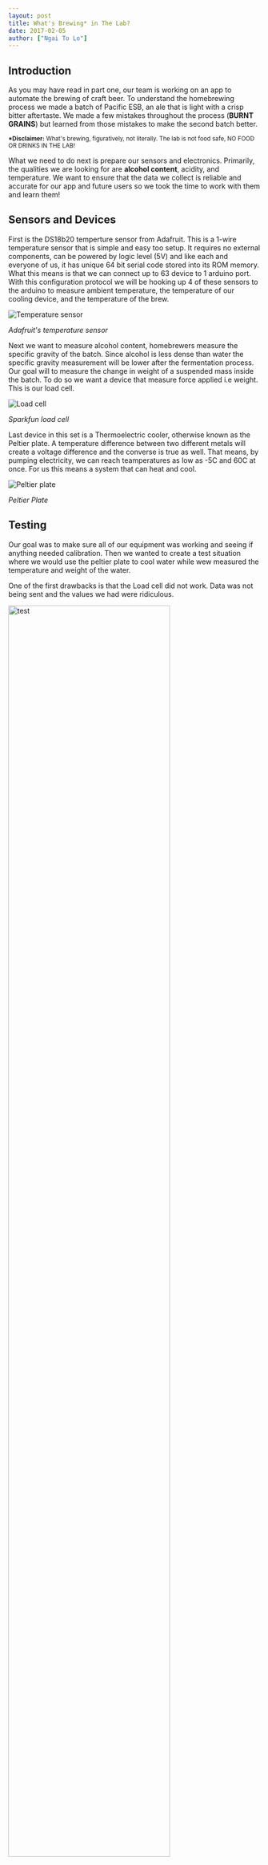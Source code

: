 ```yaml
---
layout: post
title: What's Brewing* in The Lab?
date: 2017-02-05
author: ["Ngai To Lo"]
---
```


## Introduction
As you may have read in part one, our team is working on an app to automate the brewing of craft beer. To understand the homebrewing process we made a batch of Pacific ESB, an ale that is light with a crisp bitter aftertaste. We made a few mistakes throughout the process (**BURNT GRAINS**) but learned from those mistakes to make the second batch better.

<small>**\*Disclaimer:** What's brewing, figuratively, not literally. The lab is not food safe, NO FOOD OR DRINKS IN THE LAB!</small>

What we need to do next is prepare our sensors and electronics. Primarily, the qualities we are looking for are __alcohol content__, acidity, and temperature. We want to ensure that the data we collect is reliable and accurate for our app and future users so we took the time to work with them and learn them!

## Sensors and Devices

First is the DS18b20 temperture sensor from Adafruit. This is a 1-wire temperature sensor that is simple and easy too setup. It requires no external components, can be powered by logic level (5V) and like each and everyone of us, it has unique 64 bit serial code stored into its ROM memory. What this means is that we can connect up to 63 device to 1 arduino port. With this configuration protocol we will be hooking up 4 of these sensors to the arduino to measure ambient temperature, the temperature of our cooling device, and the temperature of the brew.

![Temperature sensor](/assets/images/blog/beer2/tempsen.jpg)

*Adafruit's temperature sensor*


Next we want to measure alcohol content, homebrewers measure the specific gravity of the batch. Since alcohol is less dense than water the specific gravity measurement will be lower after the fermentation process. Our goal will to measure the change in weight of a suspended mass inside the batch. To do so we want a device that measure force applied i.e weight. This is our load cell.

![Load cell](/assets/images/blog/beer2/loadcell.jpg)

*Sparkfun load cell*


Last device in this set is a Thermoelectric cooler, otherwise known as the Peltier plate. A temperature difference between two different metals will create a voltage difference and the converse is true as well. That means, by pumping electricity, we can reach teamperatures as low as -5C and 60C at once. For us this means a system that can heat and cool.

![Peltier plate](/assets/images/blog/beer2/peltier.jpg)

*Peltier Plate*

## Testing

Our goal was to make sure all of our equipment was working and seeing if anything needed calibration. Then we wanted to create a test situation where we would use the peltier plate to cool water while wew measured the temperature and weight of the water.

One of the first drawbacks is that the Load cell did not work. Data was not being sent and the values we had were ridiculous.

<img src="/assets/images/blog/beer2/test1.jpg" width="80%" alt="test">

*Load Cell Wiring*

The temperature sensors went much better.  The design of the sensor was plug & play and we were getting data fast and accurately in minutes. Chaining them in series took some time. We had to get to know each and everyone of them and their adresses but it worked and worked without a hitch it did.

<img src="/assets/images/blog/beer2/test2.jpg" width="80%" alt="test2">

*Two temperature sensors here measure ambient temperature and water temperature*

So when you have a pelteir plate one side heats up and the other side cools. So one issue is that the heat from the hot side will seep into the cold side thus losing efficiency. To rectify that we added a heatsinkand a fan to the hot side so the heat dissapates faster. On the other side we had it hooked up to a small container of water in which we ran through a pump.

<img src="/assets/images/blog/beer2/peltierconfig.jpg" width="80%" alt="peltier">

*The system here shows the heatsink, fan and peltier and water unit.*

This is the full setup that we have:

<img src="/assets/images/blog/beer2/fullsetup.jpg" width="80%" alt="setup">

*Complete configuration*

We run water through a small tank that gets cooled by the peliter plate. Simple! Well it rarely is.  The water wasn't cooling. With numerous factors.

Our peltier plate wasnt heating at it maximum potential. The power supply we used is only rated for maximum of 3 amps. This only lowered our temperature on the cold side of the pletier plate to about 10°C

<img src="/assets/images/blog/beer2/voltage.jpg" width="80%" alt="voltage">

*Current limitations*

In our preliminary test we simply put the heatsink on top of the peltier plate and the plate to the water tank. This configuration does not transfer heat well at all due to the uneven surfaces.
Lastly, The water cooling tank was too small for a flowrate that was too fast. The water didn't have time to actually get cold before moving out of the tank.

## Conclusion

All in all the goal of testing or sensors was done. We are going to need a new laod cell or figure out whats wrong with this one. The temperature sensors work well. We just need to figure out some more design parameters before we make the real thing.
